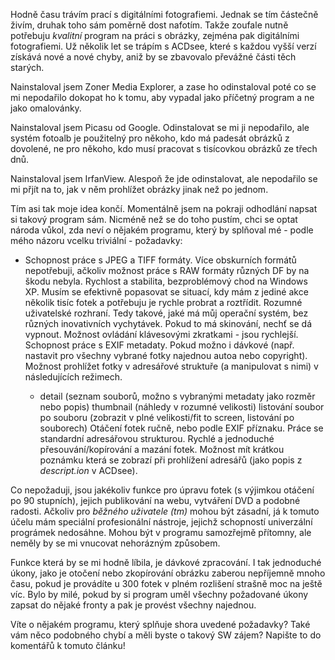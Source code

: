 <!-- dcterms:identifier = riderweblog#181 -->
<!-- dcterms:title = Existuje profesionální software na zpracování fotek? -->
<!-- dcterms:abstract = Jsem na pokraji zoufalství: Existuje výrobce programu na správu digitálních fotek, který za svou primární cílovou skupinu nepovažuje teenagery? -->
<!-- np9:categoryId = 2 -->
<!-- x4w:category = Lidé a jiná zvěř -->
<!-- np9:authorId = 1 -->
<!-- np9:authorEmail = michal.valasek@altairis.cz -->
<!-- dcterms:creator = Michal Altair Valášek -->
<!-- dcterms:created = 2004-10-29T02:55:35.787+02:00 -->
<!-- dcterms:date = 2004-10-29T02:55:35.787+02:00 -->

Hodně času trávím prací s digitálními fotografiemi. Jednak se tím částečně živím, druhak toho sám poměrně dost nafotím. Takže zoufale nutně potřebuju *kvalitní* program na práci s obrázky, zejména pak digitálními fotografiemi. Už několik let se trápím s ACDsee, které s každou vyšší verzí získává nové a nové chyby, aniž by se zbavovalo převážné části těch starých.

Nainstaloval jsem Zoner Media Explorer, a zase ho odinstaloval poté co se mi nepodařilo dokopat ho k tomu, aby vypadal jako příčetný program a ne jako omalovánky.

Nainstaloval jsem Picasu od Google. Odinstalovat se mi ji nepodařilo, ale systém fotoalb je použitelný pro někoho, kdo má padesát obrázků z dovolené, ne pro někoho, kdo musí pracovat s tisícovkou obrázků ze třech dnů.

Nainstaloval jsem IrfanView. Alespoň že jde odinstalovat, ale nepodařilo se mi přjít na to, jak v něm prohlížet obrázky jinak než po jednom.

Tím asi tak moje idea končí. Momentálně jsem na pokraji odhodlání napsat si takový program sám. Nicméně než se do toho pustím, chci se optat národa vůkol, zda neví o nějakém programu, který by splňoval mé - podle mého názoru vcelku triviální - požadavky:

*   Schopnost práce s JPEG a TIFF formáty. Více obskurních formátů nepotřebuji, ačkoliv možnost práce s RAW formáty různých DF by na škodu nebyla. 
Rychlost a stabilita, bezproblémový chod na Windows XP. Musím se efektivně popasovat se situací, kdy mám z jediné akce několik tisíc fotek a potřebuju je rychle probrat a roztřídit. 
Rozumné uživatelské rozhraní. Tedy takové, jaké má můj operační systém, bez různých inovativních vychytávek. Pokud to má skinování, nechť se dá vypnout. Možnost ovládání klávesovými zkratkami - jsou rychlejší. 
Schopnost práce s EXIF metadaty. Pokud možno i dávkové (např. nastavit pro všechny vybrané fotky najednou autoa nebo copyright). 
Možnost prohlížet fotky v adresářové struktuře (a manipulovat s nimi) v následujících režimech. 

    *   detail (seznam souborů, možno s vybranými metadaty jako rozměr nebo popis) 
thumbnail (náhledy v rozumné velikosti) 
listování soubor po souboru (zobrazit v plné velikosti/fit to screen, listování po souborech)
Otáčení fotek ručně, nebo podle EXIF příznaku. 
Práce se standardní adresářovou strukturou. 
Rychlé a jednoduché přesouvání/kopírování a mazání fotek. 
Možnost mít krátkou poznámku která se zobrazí při prohlížení adresářů (jako popis z *descript.ion* v ACDsee).

Co nepožaduji, jsou jakékoliv funkce pro úpravu fotek (s výjimkou otáčení po 90 stupních), jejich publikování na webu, vytváření DVD a podobné radosti. Ačkoliv pro *běžného uživatele (tm)* mohou být zásadní, já k tomuto účelu mám speciální profesionální nástroje, jejichž schopností univerzální prográmek nedosáhne. Mohou být v programu samozřejmě přítomny, ale neměly by se mi vnucovat nehorázným způsobem.

Funkce která by se mi hodně líbila, je dávkové zpracování. I tak jednoduché úkony, jako je otočení nebo zkopírování obrázku zaberou nepříjemně mnoho času, pokud je provádíte u 300 fotek v plném rozlišení strašně moc na ještě víc. Bylo by milé, pokud by si program uměl všechny požadované úkony zapsat do nějaké fronty a pak je provést všechny najednou.

Víte o nějakém programu, který splňuje shora uvedené požadavky? Také vám něco podobného chybí a měli byste o takový SW zájem? Napište to do komentářů k tomuto článku!